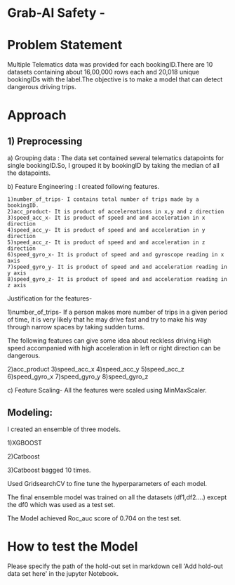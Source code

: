 # Grab-AI Safety -

# Problem Statement
Multiple Telematics data was provided for each bookingID.There are 10 datasets containing about 16,00,000 rows each and 20,018 unique bookingIDs with the label.The objective is to make a model that can detect dangerous driving trips.

# Approach
## 1) Preprocessing
  a) Grouping data : The data set contained several telematics datapoints for single bookingID.So, I grouped it by bookingID by taking the median of all the datapoints.
  
  b) Feature Engineering : I created following features.
  
    1)number_of_trips- I contains total number of trips made by a bookingID.
    2)acc_product- It is product of accelereations in x,y and z direction
    3)speed_acc_x- It is product of speed and and acceleration in x direction
    4)speed_acc_y- It is product of speed and and acceleration in y direction
    5)speed_acc_z- It is product of speed and and acceleration in z direction
    6)speed_gyro_x- It is product of speed and and gyroscope reading in x axis
    7)speed_gyro_y- It is product of speed and and acceleration reading in y axis
    8)speed_gyro_z- It is product of speed and and acceleration reading in z axis
    
  Justification for the features-
  
   1)number_of_trips- If a person makes more number of trips in a given period of time, it is very likely that he may drive fast and try to make his way through narrow spaces by taking sudden turns.
    
   The following features can give some idea about reckless driving.High speed accompanied with high acceleration in left or right direction can be dangerous.
   
   2)acc_product 
   3)speed_acc_x 
   4)speed_acc_y 
   5)speed_acc_z 
   6)speed_gyro_x 
   7)speed_gyro_y 
   8)speed_gyro_z  
  
 c) Feature Scaling- All the features were scaled using MinMaxScaler.
 
## Modeling: 
I created an ensemble of three models.

1)XGBOOST

2)Catboost

3)Catboost bagged 10 times.

Used GridsearchCV to fine tune the hyperparameters of each model.

The final ensemble model was trained on all the datasets (df1,df2....) except the df0 which was used as  a test set.

The Model achieved Roc_auc score of 0.704 on the test set.

# How to test the Model

Please specify the path of the hold-out set in markdown cell 'Add hold-out data set here' in the jupyter Notebook.
